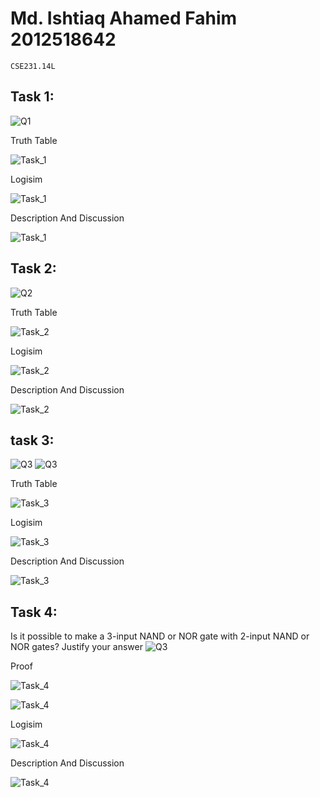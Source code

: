 # **Md. Ishtiaq Ahamed Fahim 2012518642**
`CSE231.14L`

## Task 1:
![Q1](https://github.com/IAFahim/CSE231/blob/master/Lab/Lab_1/Questions/Task_1.png)

Truth Table

![Task_1](https://github.com/IAFahim/CSE231/blob/master/Lab/Lab_1/Task_1/Truth_Table.jpg)

Logisim

![Task_1](https://github.com/IAFahim/CSE231/blob/master/Lab/Lab_1/Task_1/Logisim.png)

Description And Discussion

![Task_1](https://github.com/IAFahim/CSE231/blob/master/Lab/Lab_1/Task_1/Description.jpg)

## Task 2:

![Q2](https://github.com/IAFahim/CSE231/blob/master/Lab/Lab_1/Questions/Task_2.png)

Truth Table

![Task_2](https://github.com/IAFahim/CSE231/blob/master/Lab/Lab_1/Task_2/Truth_Table.jpg)

Logisim

![Task_2](https://github.com/IAFahim/CSE231/blob/master/Lab/Lab_1/Task_2/Logisim.png)

Description And Discussion

![Task_2](https://github.com/IAFahim/CSE231/blob/master/Lab/Lab_1/Task_2/Description.jpg)

## task 3:

![Q3](https://github.com/IAFahim/CSE231/blob/master/Lab/Lab_1/Questions/Task_3.png)
![Q3](https://github.com/IAFahim/CSE231/blob/master/Lab/Lab_1/Questions/Task_3_1.png)

Truth Table

![Task_3](https://github.com/IAFahim/CSE231/blob/master/Lab/Lab_1/Task_3/Truth_Table.jpg)

Logisim

![Task_3](https://github.com/IAFahim/CSE231/blob/master/Lab/Lab_1/Task_3/Logisim.png)

Description And Discussion

![Task_3](https://github.com/IAFahim/CSE231/blob/master/Lab/Lab_1/Task_3/Description.jpg)

## Task 4:

Is it possible to make a 3-input NAND or NOR gate with 2-input NAND or NOR gates? Justify your answer
![Q3](https://github.com/IAFahim/CSE231/blob/master/Lab/Lab_1/Questions/Task_4.png)

Proof

![Task_4](https://github.com/IAFahim/CSE231/blob/master/Lab/Lab_1/Task_4/Proof_1.jpg)

![Task_4](https://github.com/IAFahim/CSE231/blob/master/Lab/Lab_1/Task_4/Proof_2.jpg)

Logisim

![Task_4](https://github.com/IAFahim/CSE231/blob/master/Lab/Lab_1/Task_4/Logisim.png)

Description And Discussion

![Task_4](https://github.com/IAFahim/CSE231/blob/master/Lab/Lab_1/Task_4/Description.jpg)
